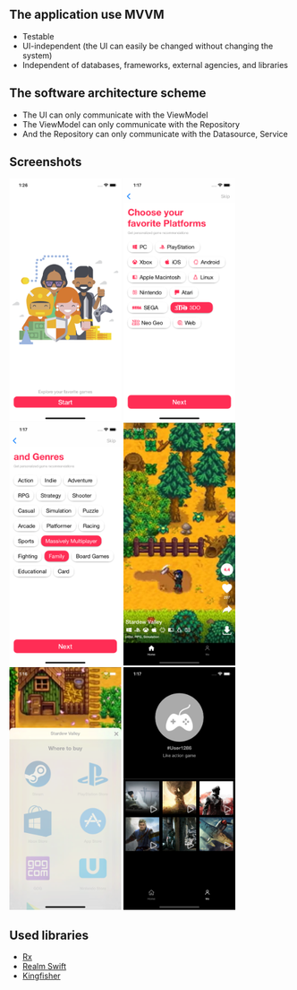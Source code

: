 ## The application use MVVM

- Testable
- UI-independent (the UI can easily be changed without changing the system)
- Independent of databases, frameworks, external agencies, and libraries

## The software architecture scheme

- The UI can only communicate with the ViewModel
- The ViewModel can only communicate with the Repository
- And the Repository can only communicate with the Datasource, Service

## Screenshots
<p>
<img src="./screenshort/screen_short_6.png" width="200px" height="auto">
<img src="./screenshort/screen_short_4.png" width="200px" height="auto">
<img src="./screenshort/screen_short_5.png" width="200px" height="auto">
<img src="./screenshort/screen_short_1.png" width="200px" height="auto">
<img src="./screenshort/screen_short_2.png" width="200px" height="auto">
<img src="./screenshort/screen_short_3.png" width="200px" height="auto">
 </p>

## Used libraries 

- [Rx](https://github.com/ReactiveX/RxSwift)
- [Realm Swift](https://realm.io/docs/swift/latest/)
- [Kingfisher](https://github.com/onevcat/Kingfisher)
